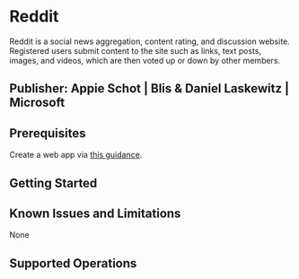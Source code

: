 # Reddit

Reddit is a social news aggregation, content rating, and discussion website. Registered users submit content to the site such as links, text posts, images, and videos, which are then voted up or down by other members.

## Publisher: Appie Schot | Blis & Daniel Laskewitz | Microsoft

## Prerequisites

Create a web app via [this guidance](https://github.com/reddit-archive/reddit/wiki/OAuth2#getting-started).

## Getting Started

## Known Issues and Limitations

None

## Supported Operations
